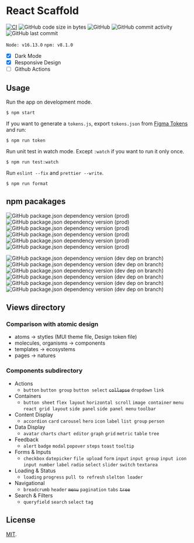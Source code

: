 # React Scaffold

[![CI](https://github.com/kosukekashiwa/react-scaffold/actions/workflows/main.yml/badge.svg)](https://github.com/kosukekashiwa/react-scaffold/actions/workflows/main.yml)
![GitHub code size in bytes](https://img.shields.io/github/languages/code-size/kosukekashiwa/react-scaffold)
![GitHub](https://img.shields.io/github/license/kosukekashiwa/react-scaffold)
![GitHub commit activity](https://img.shields.io/github/commit-activity/m/kosukekashiwa/react-scaffold)
![GitHub last commit](https://img.shields.io/github/last-commit/kosukekashiwa/react-scaffold)

`Node: v16.13.0` `npm: v8.1.0`

- [x] Dark Mode
- [x] Responsive Design
- [ ] Github Actions

## Usage

Run the app on development mode.

```
$ npm start
```

If you want to generate a `tokens.js`, export `tokens.json` from [Figma Tokens](https://www.figma.com/community/plugin/843461159747178978/Figma-Tokens) and run:

```
$ npm run token
```

Run unit test in watch mode. Except `:watch` if you want to run it only once.

```
$ npm run test:watch
```

Run `eslint --fix` and `prettier --write`.

```
$ npm run format
```
## npm pacakages
<!-- dependencies -->
![GitHub package.json dependency version (prod)](https://img.shields.io/github/package-json/dependency-version/kosukekashiwa/react-scaffold/react)
![GitHub package.json dependency version (prod)](https://img.shields.io/github/package-json/dependency-version/kosukekashiwa/react-scaffold/@reduxjs/toolkit)
![GitHub package.json dependency version (prod)](https://img.shields.io/github/package-json/dependency-version/kosukekashiwa/react-scaffold/react-router-dom)
![GitHub package.json dependency version (prod)](https://img.shields.io/github/package-json/dependency-version/kosukekashiwa/react-scaffold/@mui/material)
![GitHub package.json dependency version (prod)](https://img.shields.io/github/package-json/dependency-version/kosukekashiwa/react-scaffold/@emotion/styled)
![GitHub package.json dependency version (prod)](https://img.shields.io/github/package-json/dependency-version/kosukekashiwa/react-scaffold/axios)

<!-- devDependencies -->
![GitHub package.json dependency version (dev dep on branch)](https://img.shields.io/github/package-json/dependency-version/kosukekashiwa/react-scaffold/dev/typescript)
![GitHub package.json dependency version (dev dep on branch)](https://img.shields.io/github/package-json/dependency-version/kosukekashiwa/react-scaffold/dev/eslint)
![GitHub package.json dependency version (dev dep on branch)](https://img.shields.io/github/package-json/dependency-version/kosukekashiwa/react-scaffold/dev/prettier)
![GitHub package.json dependency version (dev dep on branch)](https://img.shields.io/github/package-json/dependency-version/kosukekashiwa/react-scaffold/dev/jest)
![GitHub package.json dependency version (dev dep on branch)](https://img.shields.io/github/package-json/dependency-version/kosukekashiwa/react-scaffold/dev/@testing-library/react)
![GitHub package.json dependency version (dev dep on branch)](https://img.shields.io/github/package-json/dependency-version/kosukekashiwa/react-scaffold/dev/msw)

<!--
- Language
  - Typescript: "^4.6.2"
  - JSX
- Framework
  - React: "^18.0.0"
- State manegement
  - Redux Toolkit: "^1.8.0"
  - react-redux: "^8.0.0"
- Routing
  - react-router-dom: "^6.2.2"
- Design system
  - MUI: "^5.5.1"
  - emotion: "^11.8.2"
  - ~~Atomic Design~~
  - Design tokens
    - Figma Tokens (Figma Plugin)
    - Token Transformer: "^0.0.20"
    - Style Dictionary: "^3.7.0"
- HTTP client
  - axios: "^0.26.1"
- Test
  - React Testing Library: "^12.1.4"
  - Jest: "^27.5.1"
- Mock server
  - MSW: "^0.39.2"
-->

## Views directory

### Comparison with atomic design

- atoms -> stytles (MUI theme file, Design token file)
- molecules, organisms -> components
- templates -> ecosystems
- pages -> natures

### Components subdirectory

- Actions
  - `button` `button group` `button select` ~~`collapse`~~ `dropdown` `link`
- Containers
  - `button sheet` `flex layout` `horizontal scroll` `image container` `menu` `react grid layout` `side panel` `side panel menu` `toolbar`
- Content Display
  - `accordion` `card` `carousel` `hero` `icon` `label` `list group` `person`
- Data Display
  - `avatar` `charts` `chart editor` `graph` `grid` `metric` `table` `tree`
- Feedback
  - `alert` `badge` `modal` `popover` `steps` `toast` `tooltip`
- Forms & Inputs
  - `checkbox` `datepicker` `file upload` `form` `input` `input group` `input icon` `input number` `label` `radio` `select` `slider` `switch` `textarea`
- Loading & Status
  - `loading` `progress` `pull to refresh` `slelton loader`
- Navigational
  - `breadcrumb` `header` ~~`menu`~~ `pagination` `tabs` ~~`tree`~~
- Search & Filters
  - `queryfield` `search` `select` `tag`

## License

[MIT](./LICENSE).
